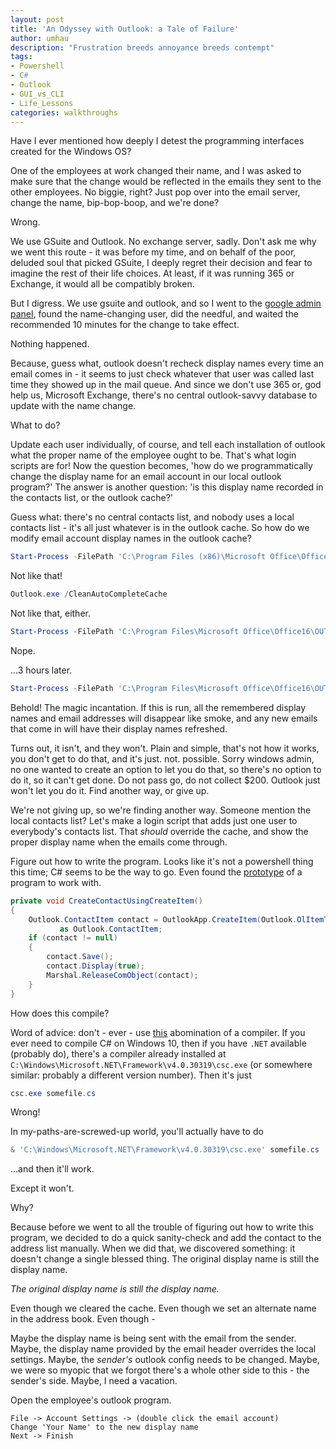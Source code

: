 ```yaml
---
layout: post
title: 'An Odyssey with Outlook: a Tale of Failure'
author: umhau
description: "Frustration breeds annoyance breeds contempt"
tags: 
- Powershell
- C#
- Outlook
- GUI_vs_CLI
- Life_Lessons
categories: walkthroughs
---
```


Have I ever mentioned how deeply I detest the programming interfaces created for the Windows OS?

One of the employees at work changed their name, and I was asked to make sure that the change would be reflected in the emails they sent to the other employees. No biggie, right? Just pop over into the email server, change the name, bip-bop-boop, and we're done?

Wrong.

We use GSuite and Outlook. No exchange server, sadly. Don't ask me why we went this route - it was before my time, and on behalf of the poor, deluded soul that picked GSuite, I deeply regret their decision and fear to imagine the rest of their life choices. At least, if it was running 365 or Exchange, it would all be compatibly broken. 

But I digress. We use gsuite and outlook, and so I went to the [google admin panel](https://admin.google.com/ac/users), found the name-changing user, did the needful, and waited the recommended 10 minutes for the change to take effect. 

Nothing happened. 

Because, guess what, outlook doesn't recheck display names every time an email comes in - it seems to just check whatever that user was called last time they showed up in the mail queue. And since we don't use 365 or, god help us, Microsoft Exchange, there's no central outlook-savvy database to update with the name change. 

What to do? 

Update each user individually, of course, and tell each installation of outlook what the proper name of the employee ought to be. That's what login scripts are for! Now the question becomes, 'how do we programmatically change the display name for an email account in our local outlook program?'  The answer is another question: 'is this display name recorded in the contacts list, or the outlook cache?'

Guess what: there's no central contacts list, and nobody uses a local contacts list - it's all just whatever is in the outlook cache. So how do we modify email account display names in the outlook cache?

```PowerShell
Start-Process -FilePath 'C:\Program Files (x86)\Microsoft Office\Office15\Outlook.exe' -ArgumentList '/cleanautocompletecache','/recycle'
```

Not like that!

```PowerShell
Outlook.exe /CleanAutoCompleteCache
```

Not like that, either.

```PowerShell
Start-Process -FilePath 'C:\Program Files\Microsoft Office\Office16\OUTLOOK.EXE' -ArgumentList '/cleanautocompletecache','/recycle'
```

Nope.

...3 hours later. 

```PowerShell
Start-Process -FilePath 'C:\Program Files\Microsoft Office\Office16\OUTLOOK.EXE' -ArgumentList '/cleanautocompletecache'
```

Behold! The magic incantation. If this is run, all the remembered display names and email addresses will disappear like smoke, and any new emails that come in will have their display names refreshed.

Turns out, it isn't, and they won't. Plain and simple, that's not how it works, you don't get to do that, and it's just. not. possible. Sorry windows admin, no one wanted to create an option to let you do that, so there's no option to do it, so it can't get done. Do not pass go, do not collect $200. Outlook just won't let you do it. Find another way, or give up.

We're not giving up, so we're finding another way.  Someone mention the local contacts list? Let's make a login script that adds just one user to everybody's contacts list. That _should_ override the cache, and show the proper display name when the emails come through. 

Figure out how to write the program. Looks like it's not a powershell thing this time; C# seems to be the way to go. Even found the [prototype](https://www.add-in-express.com/creating-addins-blog/2011/10/07/outlook-create-contact-item/) of a program to work with.

```C#
private void CreateContactUsingCreateItem()
{
    Outlook.ContactItem contact = OutlookApp.CreateItem(Outlook.OlItemType.olContactItem)
           as Outlook.ContactItem;
    if (contact != null)
    {
        contact.Save();
        contact.Display(true);
        Marshal.ReleaseComObject(contact);
    }
}
```

How does this compile?

Word of advice: don't - ever - use [this](https://www.microsoft.com/en-us/p/csharp/9n4w6bhc0hml) abomination of a compiler. If you ever need to compile C# on Windows 10, then if you have `.NET` available (probably do), there's a compiler already installed at `C:\Windows\Microsoft.NET\Framework\v4.0.30319\csc.exe` (or somewhere similar: probably a different version number). Then it's just

```PowerShell
csc.exe somefile.cs
```

Wrong!

In my-paths-are-screwed-up world, you'll actually have to do

```PowerShell
& 'C:\Windows\Microsoft.NET\Framework\v4.0.30319\csc.exe' somefile.cs
```

...and then it'll work.

Except it won't. 

Why?

Because before we went to all the trouble of figuring out how to write this program, we decided to do a quick sanity-check and add the contact to the address list manually. When we did that, we discovered something: it doesn't change a single blessed thing. The original display name is still the display name.  

_The original display name is still the display name._

Even though we cleared the cache. Even though we set an alternate name in the address book. Even though - 

Maybe the display name is being sent with the email from the sender. Maybe, the display name provided by the email header overrides the local settings. Maybe, the _sender's_ outlook config needs to be changed. Maybe, we were so myopic that we forgot there's a whole other side to this - the sender's side. Maybe, I need a vacation.

Open the employee's outlook program.

```
File -> Account Settings -> (double click the email account)
Change 'Your Name' to the new display name
Next -> Finish
```
